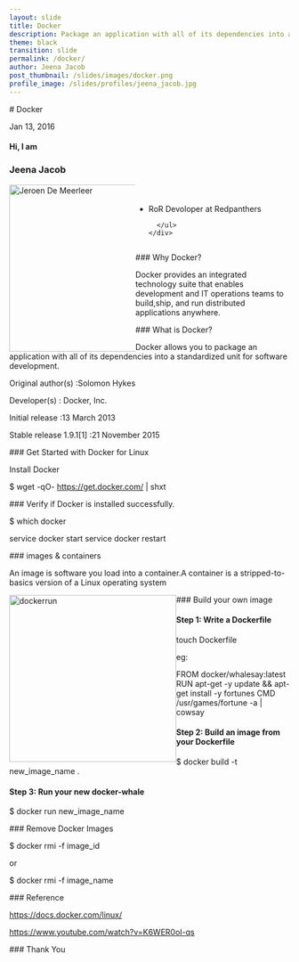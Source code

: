 ```yaml
---
layout: slide
title: Docker
description: Package an application with all of its dependencies into a standardized unit for software development.
theme: black
transition: slide
permalink: /docker/
author: Jeena Jacob
post_thumbnail: /slides/images/docker.png
profile_image: /slides/profiles/jeena_jacob.jpg
---
```

<section data-markdown>
# Docker

Jan 13, 2016
</section>

<!-- Just to show that markdown and html can be mixed -->
<section>
  <h4>Hi, I am</h4>
  <h3>Jeena Jacob</h3>
  <div style="width:150%;">
    <div style="float:left; width:30%;">
      <img alt="Jeroen De Meerleer" src="/slides/profiles/jeena_jacob.jpg" style="float: left; width:300px; height:300px;">
    </div>
    <div style="float:right; width:70%;">
      <ul style="float: left; padding-top: 4%;">
          <li>RoR Devoloper at Redpanthers</li>

      </ul>
    </div>
  </div>

</section>

<section data-markdown>
### Why Docker?

Docker provides an integrated technology suite that enables development and IT operations teams to build,ship, and run distributed applications anywhere.

</section>

<section data-markdown>
### What is Docker?

Docker allows you to package an application with all of its dependencies into a standardized unit for software development.

Original author(s) :Solomon Hykes

Developer(s)  : Docker, Inc.

Initial release :13 March 2013

Stable release	1.9.1[1] :21 November 2015

</section>

<section data-markdown>
### Get Started with Docker for Linux

Install Docker

$ wget -qO- https://get.docker.com/ | shxt

</section>

<section data-markdown>
### Verify if Docker is installed successfully.

$ which docker 

service docker start 
service docker restart


</section>


<section data-markdown>
### images & containers

An image is software you load into a container.A container is a stripped-to-basics version of a Linux operating system

<img alt="dockerrun" src="/slides/images/run.png" style="float: left; width:300px; height:300px;">

</section>

<section data-markdown>
### Build your own image

#### Step 1: Write a Dockerfile

touch Dockerfile

eg:

FROM docker/whalesay:latest
RUN apt-get -y update && apt-get install -y fortunes
CMD /usr/games/fortune -a | cowsay

</section>

<section data-markdown>

#### Step 2: Build an image from your Dockerfile

$ docker build -t new_image_name .


</section>

<section data-markdown>

#### Step 3: Run your new docker-whale

 $ docker run new_image_name

</section>


<section data-markdown>
### Remove Docker Images

$ docker rmi -f image_id

or

$ docker rmi -f image_name


</section>

<section data-markdown>
### Reference

https://docs.docker.com/linux/

https://www.youtube.com/watch?v=K6WER0oI-qs

</section>

<section data-markdown>
### Thank You

</section>